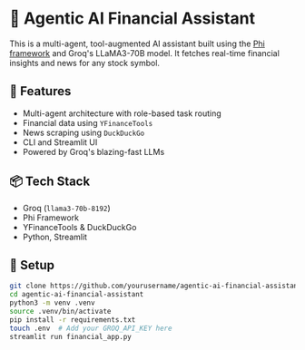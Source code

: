 # 🧠 Agentic AI Financial Assistant

This is a multi-agent, tool-augmented AI assistant built using the [Phi framework](https://github.com/phi-search/phi) and Groq's LLaMA3-70B model. It fetches real-time financial insights and news for any stock symbol.

## 🚀 Features
- Multi-agent architecture with role-based task routing
- Financial data using `YFinanceTools`
- News scraping using `DuckDuckGo`
- CLI and Streamlit UI
- Powered by Groq's blazing-fast LLMs

## 📦 Tech Stack
- Groq (`llama3-70b-8192`)
- Phi Framework
- YFinanceTools & DuckDuckGo
- Python, Streamlit

## 🔧 Setup
```bash
git clone https://github.com/yourusername/agentic-ai-financial-assistant.git
cd agentic-ai-financial-assistant
python3 -m venv .venv
source .venv/bin/activate
pip install -r requirements.txt
touch .env  # Add your GROQ_API_KEY here
streamlit run financial_app.py

